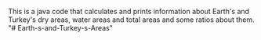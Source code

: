 This is a java code that calculates and prints information about Earth's and Turkey's dry areas, water areas and total areas and some ratios about them. "# Earth-s-and-Turkey-s-Areas" 

